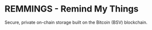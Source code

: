 # REMMINGS - Remind My Things

Secure, private on-chain storage built on the Bitcoin (BSV) blockchain.
